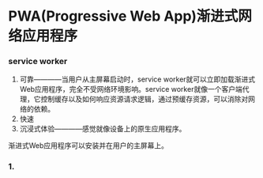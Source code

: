 # PWA(Progressive Web App)渐进式网络应用程序

### service worker
1. 可靠————当用户从主屏幕启动时，service worker就可以立即加载渐进式Web应用程序，完全不受网络环境影响。service worker就像一个客户端代理，它控制缓存以及如何响应资源请求逻辑，通过预缓存资源，可以消除对网络的依赖。
2. 快速
3. 沉浸式体验————感觉就像设备上的原生应用程序。

渐进式Web应用程序可以安装并在用户的主屏幕上。

### 1. 